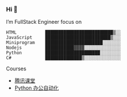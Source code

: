 ### Hi 👋
<!--
**yanwydxf/yanwydxf** is a ✨ _special_ ✨ repository because its `README.md` (this file) appears on your GitHub profile.

Here are some ideas to get you started:

- 🔭 I’m currently working on ...
- 🌱 I’m currently learning ...
- 👯 I’m looking to collaborate on ...
- 🤔 I’m looking for help with ...
- 💬 Ask me about ...
- 📫 How to reach me: ...
- 😄 Pronouns: ...
- ⚡ Fun fact: ...
-->
I’m FullStack Engineer focus on

```
HTML           ██████████████████████████▒░░    
JavaScript     █████████████████████████▒░░░   
Miniprogram    ██████████████████████░░░░░░░   
Nodejs         ███████████▓▓▓▓░░░░░░░░░░░░░░  
Python         █████████████████████░░░░░░░░   
C#             ██████████████▒░░░░░░░░░░░░░░   
```

Courses

- [腾讯课堂](https://boa.ke.qq.com/)
- [Python 办公自动化](https://www.imooc.com/learn/1239)
